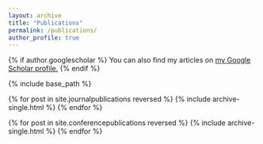 ```yaml
---
layout: archive
title: "Publications"
permalink: /publications/
author_profile: true
---
```


{% if author.googlescholar %}
  You can also find my articles on <u><a href="{{author.googlescholar}}">my Google Scholar profile</a>.</u>
{% endif %}

{% include base_path %}

{% for post in site.journalpublications reversed %}
  {% include archive-single.html %}
{% endfor %}

{% for post in site.conferencepublications reversed %}
  {% include archive-single.html %}
{% endfor %}
